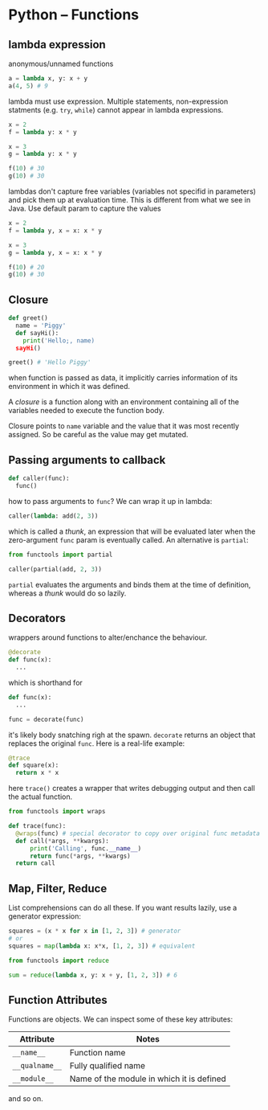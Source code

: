 # Python – Functions

<style>
.md-logo img {
  content: url('/python/python.svg');
}

:root [data-md-color-scheme=slate] .md-logo img  {
  content: url('/python/python.svg');
}
</style>

## lambda expression

anonymous/unnamed functions

```python
a = lambda x, y: x + y
a(4, 5) # 9
```

lambda must use expression. Multiple statements, non-expression statments (e.g. `try`, `while`) cannot appear in lambda expressions.

```python
x = 2
f = lambda y: x * y

x = 3
g = lambda y: x * y

f(10) # 30
g(10) # 30
```

lambdas don't capture free variables (variables not specifid in parameters) and pick them up at evaluation time. This is different from what we see in Java. Use default param to capture the values

```python
x = 2
f = lambda y, x = x: x * y

x = 3
g = lambda y, x = x: x * y

f(10) # 20 
g(10) # 30
```

## Closure

```python
def greet()
  name = 'Piggy'
  def sayHi():
    print('Hello;, name)
  sayHi()

greet() # 'Hello Piggy'
```

when function is passed as data, it implicitly carries information of its environment in which it was defined. 

A _closure_ is a function along with an environment containing all of the variables needed to execute the function body.

Closure points to `name` variable and the value that it was most recently assigned. So be careful as the value may get mutated.

## Passing arguments to callback

```python
def caller(func):
  func()
```

how to pass arguments to `func`? We can wrap it up in lambda:

```python
caller(lambda: add(2, 3))
```

which is called a _thunk_, an expression that will be evaluated later when the zero-argument `func` param is eventually called. An alternative is `partial`:

```python
from functools import partial

caller(partial(add, 2, 3))
```

`partial` evaluates the arguments and binds them at the time of definition, whereas a _thunk_ would do so lazily.

## Decorators

wrappers around functions to alter/enchance the behaviour.

```python
@decorate
def func(x):
  ...
```

which is shorthand for

```python
def func(x):
  ...

func = decorate(func)
```

it's likely body snatching righ at the spawn. `decorate` returns an object that replaces the original `func`. Here is a real-life example:

```python
@trace
def square(x):
  return x * x
```

here `trace()` creates a wrapper that writes debugging output and then call the actual function. 

```python
from functools import wraps

def trace(func):
  @wraps(func) # special decorator to copy over original func metadata
  def call(*args, **kwargs):
      print('Calling', func.__name__)
      return func(*args, **kwargs)
  return call
```

## Map, Filter, Reduce

List comprehensions can do all these. If you want results lazily, use a generator expression:

```python
squares = (x * x for x in [1, 2, 3]) # generator
# or
squares = map(lambda x: x*x, [1, 2, 3]) # equivalent
```

```python
from functools import reduce

sum = reduce(lambda x, y: x + y, [1, 2, 3]) # 6
```

## Function Attributes

Functions are objects. We can inspect some of these key attributes:

Attribute | Notes
----------|--------
`__name__` | Function name
`__qualname__` | Fully qualified name
`__module__` | Name of the module in which it is defined
 
and so on.